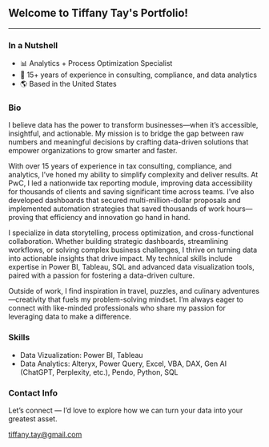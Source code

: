 ## Welcome to Tiffany Tay's Portfolio!

---

### In a Nutshell

- 📊 Analytics + Process Optimization Specialist
- 💼 15+ years of experience in consulting, compliance, and data analytics
- 🌎 Based in the United States

### Bio

I believe data has the power to transform businesses—when it’s accessible, insightful, and actionable. My mission is to bridge the gap between raw numbers and meaningful decisions by crafting data-driven solutions that empower organizations to grow smarter and faster. 

With over 15 years of experience in tax consulting, compliance, and analytics, I’ve honed my ability to simplify complexity and deliver results. At PwC, I led a nationwide tax reporting module, improving data accessibility for thousands of clients and saving significant time across teams. I’ve also developed dashboards that secured multi-million-dollar proposals and implemented automation strategies that saved thousands of work hours—proving that efficiency and innovation go hand in hand. 

I specialize in data storytelling, process optimization, and cross-functional collaboration. Whether building strategic dashboards, streamlining workflows, or solving complex business challenges, I thrive on turning data into actionable insights that drive impact. My technical skills include expertise in Power BI, Tableau, SQL and advanced data visualization tools, paired with a passion for fostering a data-driven culture. 

Outside of work, I find inspiration in travel, puzzles, and culinary adventures—creativity that fuels my problem-solving mindset. I’m always eager to connect with like-minded professionals who share my passion for leveraging data to make a difference. 


### Skills

- Data Vizualization: Power BI, Tableau
- Data Analytics: Alteryx, Power Query, Excel, VBA, DAX, Gen AI (ChatGPT, Perplexity, etc.), Pendo, Python, SQL


### Contact Info

Let’s connect — I’d love to explore how we can turn your data into your greatest asset.

[tiffany.tay@gmail.com](mailto:tiffany.tay@gmail.com)
